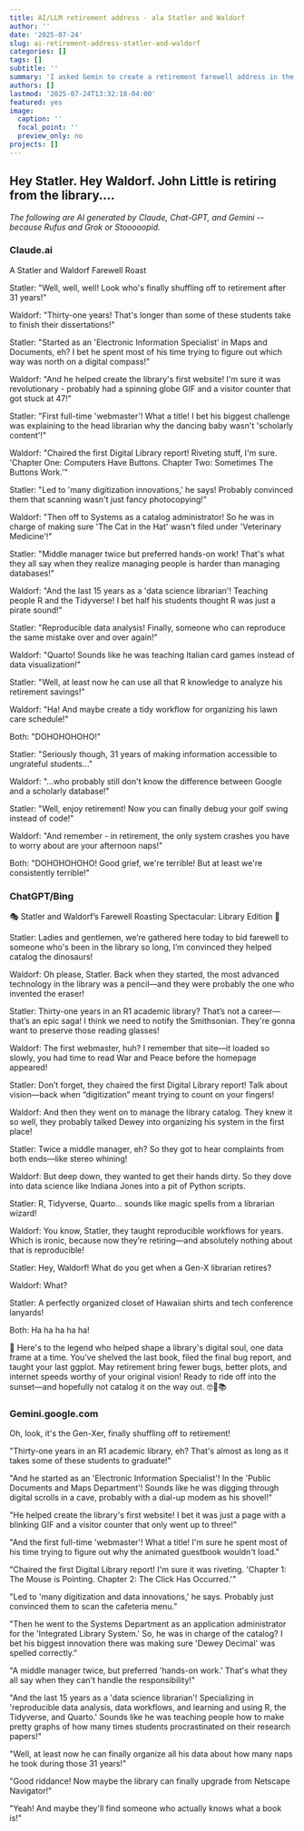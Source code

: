 ```yaml
---
title: AI/LLM retirement address - ala Statler and Waldorf
author: ''
date: '2025-07-24'
slug: ai-retirement-address-statler-and-waldorf
categories: []
tags: []
subtitle: ''
summary: 'I asked Gemin to create a retirement farewell address in the style of Statler and Waldor'
authors: []
lastmod: '2025-07-24T13:32:18-04:00'
featured: yes
image:
  caption: ''
  focal_point: ''
  preview_only: no
projects: []
---
```


## Hey Statler.  Hey Waldorf.  John Little is retiring from the library....

_The following are AI generated by Claude, Chat-GPT, and Gemini -- because Rufus and Grok or Stooooopid._

###  Claude.ai

A Statler and Waldorf Farewell Roast

Statler: "Well, well, well! Look who's finally shuffling off to retirement after 31 years!"

Waldorf: "Thirty-one years! That's longer than some of these students take to finish their dissertations!"

Statler: "Started as an 'Electronic Information Specialist' in Maps and Documents, eh? I bet he spent most of his time trying to figure out which way was north on a digital compass!"

Waldorf: "And he helped create the library's first website! I'm sure it was revolutionary - probably had a spinning globe GIF and a visitor counter that got stuck at 47!"

Statler: "First full-time 'webmaster'! What a title! I bet his biggest challenge was explaining to the head librarian why the dancing baby wasn't 'scholarly content'!"

Waldorf: "Chaired the first Digital Library report! Riveting stuff, I'm sure. 'Chapter One: Computers Have Buttons. Chapter Two: Sometimes The Buttons Work.'"

Statler: "Led to 'many digitization innovations,' he says! Probably convinced them that scanning wasn't just fancy photocopying!"

Waldorf: "Then off to Systems as a catalog administrator! So he was in charge of making sure 'The Cat in the Hat' wasn't filed under 'Veterinary Medicine'!"

Statler: "Middle manager twice but preferred hands-on work! That's what they all say when they realize managing people is harder than managing databases!"

Waldorf: "And the last 15 years as a 'data science librarian'! Teaching people R and the Tidyverse! I bet half his students thought R was just a pirate sound!"

Statler: "Reproducible data analysis! Finally, someone who can reproduce the same mistake over and over again!"

Waldorf: "Quarto! Sounds like he was teaching Italian card games instead of data visualization!"

Statler: "Well, at least now he can use all that R knowledge to analyze his retirement savings!"

Waldorf: "Ha! And maybe create a tidy workflow for organizing his lawn care schedule!"

Both: "DOHOHOHOHO!"

Statler: "Seriously though, 31 years of making information accessible to ungrateful students..."

Waldorf: "...who probably still don't know the difference between Google and a scholarly database!"

Statler: "Well, enjoy retirement! Now you can finally debug your golf swing instead of code!"

Waldorf: "And remember - in retirement, the only system crashes you have to worry about are your afternoon naps!"

Both: "DOHOHOHOHO! Good grief, we're terrible! But at least we're consistently terrible!"

### ChatGPT/Bing

🎭 Statler and Waldorf’s Farewell Roasting Spectacular: Library Edition 🎤

Statler: Ladies and gentlemen, we’re gathered here today to bid farewell to someone who's been in the library so long, I’m convinced they helped catalog the dinosaurs!

Waldorf: Oh please, Statler. Back when they started, the most advanced technology in the library was a pencil—and they were probably the one who invented the eraser!

Statler: Thirty-one years in an R1 academic library? That’s not a career—that’s an epic saga! I think we need to notify the Smithsonian. They're gonna want to preserve those reading glasses!

Waldorf: The first webmaster, huh? I remember that site—it loaded so slowly, you had time to read War and Peace before the homepage appeared!

Statler: Don’t forget, they chaired the first Digital Library report! Talk about vision—back when “digitization” meant trying to count on your fingers!

Waldorf: And then they went on to manage the library catalog. They knew it so well, they probably talked Dewey into organizing his system in the first place!

Statler: Twice a middle manager, eh? So they got to hear complaints from both ends—like stereo whining!

Waldorf: But deep down, they wanted to get their hands dirty. So they dove into data science like Indiana Jones into a pit of Python scripts.

Statler: R, Tidyverse, Quarto... sounds like magic spells from a librarian wizard!

Waldorf: You know, Statler, they taught reproducible workflows for years. Which is ironic, because now they’re retiring—and absolutely nothing about that is reproducible!

Statler: Hey, Waldorf! What do you get when a Gen-X librarian retires?

Waldorf: What?

Statler: A perfectly organized closet of Hawaiian shirts and tech conference lanyards!

Both: Ha ha ha ha ha!

🎉 Here's to the legend who helped shape a library's digital soul, one data frame at a time. You’ve shelved the last book, filed the final bug report, and taught your last ggplot. May retirement bring fewer bugs, better plots, and internet speeds worthy of your original vision!
Ready to ride off into the sunset—and hopefully not catalog it on the way out. 🤓🧠📚

### Gemini.google.com

Oh, look, it's the Gen-Xer, finally shuffling off to retirement!

"Thirty-one years in an R1 academic library, eh? That's almost as long as it takes some of these students to graduate!"

"And he started as an 'Electronic Information Specialist'! In the 'Public Documents and Maps Department'! Sounds like he was digging through digital scrolls in a cave, probably with a dial-up modem as his shovel!"

"He helped create the library's first website! I bet it was just a page with a blinking GIF and a visitor counter that only went up to three!"

"And the first full-time 'webmaster'! What a title! I'm sure he spent most of his time trying to figure out why the animated guestbook wouldn't load."

"Chaired the first Digital Library report! I'm sure it was riveting. 'Chapter 1: The Mouse is Pointing. Chapter 2: The Click Has Occurred.'"

"Led to 'many digitization and data innovations,' he says. Probably just convinced them to scan the cafeteria menu."

"Then he went to the Systems Department as an application administrator for the 'Integrated Library System.' So, he was in charge of the catalog? I bet his biggest innovation there was making sure 'Dewey Decimal' was spelled correctly."

"A middle manager twice, but preferred 'hands-on work.' That's what they all say when they can't handle the responsibility!"

"And the last 15 years as a 'data science librarian'! Specializing in 'reproducible data analysis, data workflows, and learning and using R, the Tidyverse, and Quarto.' Sounds like he was teaching people how to make pretty graphs of how many times students procrastinated on their research papers!"

"Well, at least now he can finally organize all his data about how many naps he took during those 31 years!"

"Good riddance! Now maybe the library can finally upgrade from Netscape Navigator!"

"Yeah! And maybe they'll find someone who actually knows what a book is!"


